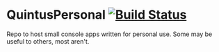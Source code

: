 QuintusPersonal [![Build Status](https://travis-ci.org/jquintus/ConsoleProjects.svg)](https://travis-ci.org/jquintus/ConsoleProjects)
===============

Repo to host small console apps written for personal use.  Some may be useful to others, most aren't.


